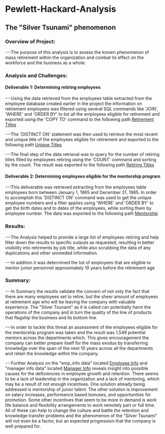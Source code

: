# Pewlett-Hackard-Analysis
## The "Silver Tsunami" phenomenon
### Overview of Project:
---The purpose of this analysis is to assess the known phenomenon of mass retirement within the organization and combat its effect on the workforce and the business as a whole.
### Analysis and Challenges:
#### Deliverable 1: Determining retiring employees
---Using the data retrieved from the employees table extracted from the employee database created earlier in the project the information on retirement employees was filtered using several SQL commands like 'JOIN', 'WHERE' and 'ORDER BY' to list all the employees eligible for retirement and exported using the 'COPY TO' command to the following path [Retirement Titles](https://github.com/jobloom79/Pewlett-Hackard-Analysis/blob/main/Data/retirement_titles.csv)

---The 'DISTINCT ON' statement was then used to retrieve the most recent and unique title of the employees eligible for retirement and exported to the following path [Unique Titles](https://github.com/jobloom79/Pewlett-Hackard-Analysis/blob/main/Data/unique_titles.csv)

---The final step of the data retrieval was to query for the number of retiring titles filled by employees retiring using the 'COUNT' command and sorting by the count. The result was exported to the following path [Retiring Titles](https://github.com/jobloom79/Pewlett-Hackard-Analysis/blob/main/Data/retiring_titles.csv)
#### Deliverable 2: Determining employees eligible for the mentorship program
---This deliverable was retrieved extracting from the employees table employees born between January 1, 1965 and December 31, 1965. In order to accomplish this 'DISTINCT ON' command was used to get the unique employee numbers and a filter applies using 'WHERE' and 'ORDER BY' to get the birth dates and to dates of the employees, while sorting them by employee number. The data was exported to the following path  [Mentorship](https://github.com/jobloom79/Pewlett-Hackard-Analysis/blob/main/Data/mentorship_eligibilty.csv)
### Results:
---The Analysis helped to provide a large list of employees retiring and help filter down the results to specific outputs as requested, resulting in better visibility into retirments by job title, while also scrubbing the data of any duplications and other unneeded information.

---In addition it was determined the list of employees that are eligible to mentor junior personnel approximately 10 years before the retirement age
### Summary: 
---In Summary the results validate the concern of not only the fact that there are many employees set to retire, but the sheer amount of employees at retirement age who will be leaving the company with valuable experience. The "Silver Tsunami" as it is called can potentially harm the operations of the company and in turn the quality of the line of products that flagship the business and its bottom line.

---In order to tackle this threat an assessment of the employees eligible for the mentorship program was taken and the result was 1,549 potential mentors across the departments which. This gives encouragement the company can better prepare itself for the mass exodus by transferring knowledge over the span of the next 10 years across all the departments and retain the knowledge within the company.

---Further Analysis on the "emp_info data" located [Employee Info](https://github.com/jobloom79/Pewlett-Hackard-Analysis/blob/main/Data/emp_info.csv) and "manager info data" located [Manager Info](https://github.com/jobloom79/Pewlett-Hackard-Analysis/blob/main/Data/manager_info.csv) reveals insight into possible causes for the deficiencies in employee growth and retention. There seems to be a lack of leadership in the organization and a lack of mentoring, which may be a result of not enough incentives. One solution already being addressed is mentorship of junior talent. The other solution is improvement on salary increases, performance based bonuses, and opportunities for promotion. Some other incentives that seem to be more in demand is work life balance and flexibility arrangements to work remotely part or full time. All of these can help to change the culture and battle the retention and knowledge transfer problems and the phenomenon of the "Silver Tsunami" will not even be a factor, but an expected progression that the company is well prepared for.
